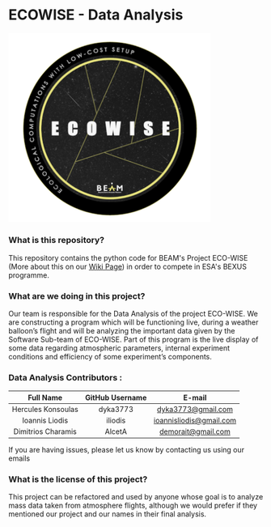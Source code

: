 # ECOWISE - Data Analysis

<img src="./Wiki%20Stuff/LOGO%20ECOWISE.png" alt="ECOWISE Logo" width="400"/>

### What is this repository?
This repository contains the python code for BEAM's Project ECO-WISE (More about this on our [Wiki Page](https://github.com/dyka3773/data-analysis-ecowise/wiki/)) in order to compete in ESA's BEXUS programme.

### What are we doing in this project?
Our team is responsible for the Data Analysis of the project ECO-WISE. We are constructing a program which will be functioning live, during a weather balloon’s flight and will be analyzing the important data given by the Software Sub-team of ECO-WISE. Part of this program is the live display of some data regarding atmospheric parameters, internal experiment conditions and efficiency of some experiment’s components.

### Data Analysis Contributors :

| Full Name          | GitHub Username | E-mail                  |
| :----------------: | :-------------: | :---------------------: |
| Hercules Konsoulas | dyka3773        | dyka3773@gmail.com      | 
| Ioannis Liodis     | iliodis         | ioannisliodis@gmail.com | 
| Dimitrios Charamis | AlcetA          | demorait@gmail.com      | 

If you are having issues, please let us know by contacting us using our emails

### What is the license of this project?
This project can be refactored and used by anyone whose goal is to analyze mass data taken from atmosphere flights, although we would prefer if they mentioned our project and our names in their final analysis.

